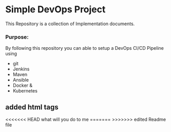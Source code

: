 # Simple DevOps Project

This Repository is a collection of Implementation documents. 

### Purpose:
By following this repository you can able to setup a DevOps CI/CD Pipeline using
- git
- Jenkins
- Maven
- Ansible
- Docker &
- Kubernetes
<h2>added html tags</h2>
<<<<<<< HEAD
what will you do to me
=======
>>>>>>>  edited Readme file
